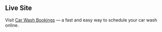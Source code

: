 ## Live Site
Visit [Car Wash Bookings](https://TEE288.github.io/Car-Wash-Bookings/) — a fast and easy way to schedule your car wash online.
